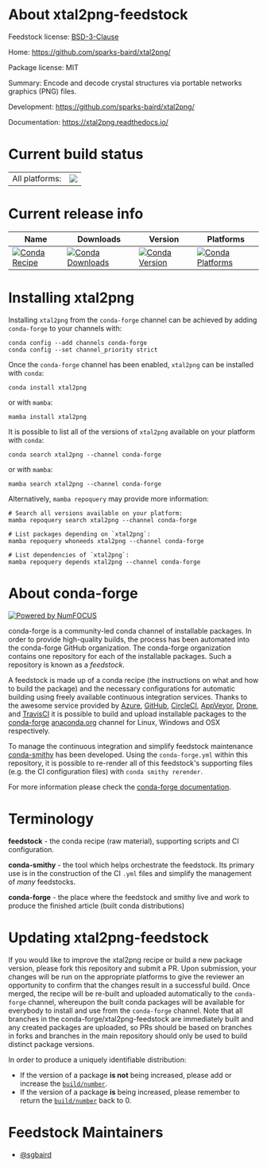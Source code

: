 About xtal2png-feedstock
========================

Feedstock license: [BSD-3-Clause](https://github.com/conda-forge/xtal2png-feedstock/blob/main/LICENSE.txt)

Home: https://github.com/sparks-baird/xtal2png/

Package license: MIT

Summary: Encode and decode crystal structures via portable networks graphics (PNG) files.

Development: https://github.com/sparks-baird/xtal2png/

Documentation: https://xtal2png.readthedocs.io/

Current build status
====================


<table><tr><td>All platforms:</td>
    <td>
      <a href="https://dev.azure.com/conda-forge/feedstock-builds/_build/latest?definitionId=16296&branchName=main">
        <img src="https://dev.azure.com/conda-forge/feedstock-builds/_apis/build/status/xtal2png-feedstock?branchName=main">
      </a>
    </td>
  </tr>
</table>

Current release info
====================

| Name | Downloads | Version | Platforms |
| --- | --- | --- | --- |
| [![Conda Recipe](https://img.shields.io/badge/recipe-xtal2png-green.svg)](https://anaconda.org/conda-forge/xtal2png) | [![Conda Downloads](https://img.shields.io/conda/dn/conda-forge/xtal2png.svg)](https://anaconda.org/conda-forge/xtal2png) | [![Conda Version](https://img.shields.io/conda/vn/conda-forge/xtal2png.svg)](https://anaconda.org/conda-forge/xtal2png) | [![Conda Platforms](https://img.shields.io/conda/pn/conda-forge/xtal2png.svg)](https://anaconda.org/conda-forge/xtal2png) |

Installing xtal2png
===================

Installing `xtal2png` from the `conda-forge` channel can be achieved by adding `conda-forge` to your channels with:

```
conda config --add channels conda-forge
conda config --set channel_priority strict
```

Once the `conda-forge` channel has been enabled, `xtal2png` can be installed with `conda`:

```
conda install xtal2png
```

or with `mamba`:

```
mamba install xtal2png
```

It is possible to list all of the versions of `xtal2png` available on your platform with `conda`:

```
conda search xtal2png --channel conda-forge
```

or with `mamba`:

```
mamba search xtal2png --channel conda-forge
```

Alternatively, `mamba repoquery` may provide more information:

```
# Search all versions available on your platform:
mamba repoquery search xtal2png --channel conda-forge

# List packages depending on `xtal2png`:
mamba repoquery whoneeds xtal2png --channel conda-forge

# List dependencies of `xtal2png`:
mamba repoquery depends xtal2png --channel conda-forge
```


About conda-forge
=================

[![Powered by
NumFOCUS](https://img.shields.io/badge/powered%20by-NumFOCUS-orange.svg?style=flat&colorA=E1523D&colorB=007D8A)](https://numfocus.org)

conda-forge is a community-led conda channel of installable packages.
In order to provide high-quality builds, the process has been automated into the
conda-forge GitHub organization. The conda-forge organization contains one repository
for each of the installable packages. Such a repository is known as a *feedstock*.

A feedstock is made up of a conda recipe (the instructions on what and how to build
the package) and the necessary configurations for automatic building using freely
available continuous integration services. Thanks to the awesome service provided by
[Azure](https://azure.microsoft.com/en-us/services/devops/), [GitHub](https://github.com/),
[CircleCI](https://circleci.com/), [AppVeyor](https://www.appveyor.com/),
[Drone](https://cloud.drone.io/welcome), and [TravisCI](https://travis-ci.com/)
it is possible to build and upload installable packages to the
[conda-forge](https://anaconda.org/conda-forge) [anaconda.org](https://anaconda.org/)
channel for Linux, Windows and OSX respectively.

To manage the continuous integration and simplify feedstock maintenance
[conda-smithy](https://github.com/conda-forge/conda-smithy) has been developed.
Using the ``conda-forge.yml`` within this repository, it is possible to re-render all of
this feedstock's supporting files (e.g. the CI configuration files) with ``conda smithy rerender``.

For more information please check the [conda-forge documentation](https://conda-forge.org/docs/).

Terminology
===========

**feedstock** - the conda recipe (raw material), supporting scripts and CI configuration.

**conda-smithy** - the tool which helps orchestrate the feedstock.
                   Its primary use is in the construction of the CI ``.yml`` files
                   and simplify the management of *many* feedstocks.

**conda-forge** - the place where the feedstock and smithy live and work to
                  produce the finished article (built conda distributions)


Updating xtal2png-feedstock
===========================

If you would like to improve the xtal2png recipe or build a new
package version, please fork this repository and submit a PR. Upon submission,
your changes will be run on the appropriate platforms to give the reviewer an
opportunity to confirm that the changes result in a successful build. Once
merged, the recipe will be re-built and uploaded automatically to the
`conda-forge` channel, whereupon the built conda packages will be available for
everybody to install and use from the `conda-forge` channel.
Note that all branches in the conda-forge/xtal2png-feedstock are
immediately built and any created packages are uploaded, so PRs should be based
on branches in forks and branches in the main repository should only be used to
build distinct package versions.

In order to produce a uniquely identifiable distribution:
 * If the version of a package **is not** being increased, please add or increase
   the [``build/number``](https://docs.conda.io/projects/conda-build/en/latest/resources/define-metadata.html#build-number-and-string).
 * If the version of a package **is** being increased, please remember to return
   the [``build/number``](https://docs.conda.io/projects/conda-build/en/latest/resources/define-metadata.html#build-number-and-string)
   back to 0.

Feedstock Maintainers
=====================

* [@sgbaird](https://github.com/sgbaird/)

